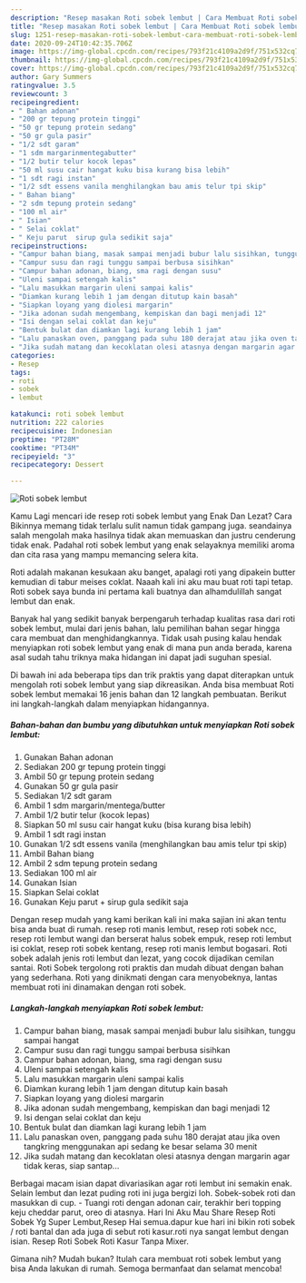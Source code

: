 ```yaml
---
description: "Resep masakan Roti sobek lembut | Cara Membuat Roti sobek lembut Yang Paling Enak"
title: "Resep masakan Roti sobek lembut | Cara Membuat Roti sobek lembut Yang Paling Enak"
slug: 1251-resep-masakan-roti-sobek-lembut-cara-membuat-roti-sobek-lembut-yang-paling-enak
date: 2020-09-24T10:42:35.706Z
image: https://img-global.cpcdn.com/recipes/793f21c4109a2d9f/751x532cq70/roti-sobek-lembut-foto-resep-utama.jpg
thumbnail: https://img-global.cpcdn.com/recipes/793f21c4109a2d9f/751x532cq70/roti-sobek-lembut-foto-resep-utama.jpg
cover: https://img-global.cpcdn.com/recipes/793f21c4109a2d9f/751x532cq70/roti-sobek-lembut-foto-resep-utama.jpg
author: Gary Summers
ratingvalue: 3.5
reviewcount: 3
recipeingredient:
- " Bahan adonan"
- "200 gr tepung protein tinggi"
- "50 gr tepung protein sedang"
- "50 gr gula pasir"
- "1/2 sdt garam"
- "1 sdm margarinmentegabutter"
- "1/2 butir telur kocok lepas"
- "50 ml susu cair hangat kuku bisa kurang bisa lebih"
- "1 sdt ragi instan"
- "1/2 sdt essens vanila menghilangkan bau amis telur tpi skip"
- " Bahan biang"
- "2 sdm tepung protein sedang"
- "100 ml air"
- " Isian"
- " Selai coklat"
- " Keju parut  sirup gula sedikit saja"
recipeinstructions:
- "Campur bahan biang, masak sampai menjadi bubur lalu sisihkan, tunggu sampai hangat"
- "Campur susu dan ragi tunggu sampai berbusa sisihkan"
- "Campur bahan adonan, biang, sma ragi dengan susu"
- "Uleni sampai setengah kalis"
- "Lalu masukkan margarin uleni sampai kalis"
- "Diamkan kurang lebih 1 jam dengan ditutup kain basah"
- "Siapkan loyang yang diolesi margarin"
- "Jika adonan sudah mengembang, kempiskan dan bagi menjadi 12"
- "Isi dengan selai coklat dan keju"
- "Bentuk bulat dan diamkan lagi kurang lebih 1 jam"
- "Lalu panaskan oven, panggang pada suhu 180 derajat atau jika oven tangkring menggunakan api sedang ke besar selama 30 menit"
- "Jika sudah matang dan kecoklatan olesi atasnya dengan margarin agar tidak keras, siap santap..."
categories:
- Resep
tags:
- roti
- sobek
- lembut

katakunci: roti sobek lembut 
nutrition: 222 calories
recipecuisine: Indonesian
preptime: "PT28M"
cooktime: "PT34M"
recipeyield: "3"
recipecategory: Dessert

---
```



![Roti sobek lembut](https://img-global.cpcdn.com/recipes/793f21c4109a2d9f/751x532cq70/roti-sobek-lembut-foto-resep-utama.jpg)

Kamu Lagi mencari ide resep roti sobek lembut yang Enak Dan Lezat? Cara Bikinnya memang tidak terlalu sulit namun tidak gampang juga. seandainya salah mengolah maka hasilnya tidak akan memuaskan dan justru cenderung tidak enak. Padahal roti sobek lembut yang enak selayaknya memiliki aroma dan cita rasa yang mampu memancing selera kita.

Roti adalah makanan kesukaan aku banget, apalagi roti yang dipakein butter kemudian di tabur meises coklat. Naaah kali ini aku mau buat roti tapi tetap. Roti sobek saya bunda ini pertama kali buatnya dan alhamdulillah sangat lembut dan enak.

Banyak hal yang sedikit banyak berpengaruh terhadap kualitas rasa dari roti sobek lembut, mulai dari jenis bahan, lalu pemilihan bahan segar hingga cara membuat dan menghidangkannya. Tidak usah pusing kalau hendak menyiapkan roti sobek lembut yang enak di mana pun anda berada, karena asal sudah tahu triknya maka hidangan ini dapat jadi suguhan spesial.


Di bawah ini ada beberapa tips dan trik praktis yang dapat diterapkan untuk mengolah roti sobek lembut yang siap dikreasikan. Anda bisa membuat Roti sobek lembut memakai 16 jenis bahan dan 12 langkah pembuatan. Berikut ini langkah-langkah dalam menyiapkan hidangannya.

<!--inarticleads1-->

##### Bahan-bahan dan bumbu yang dibutuhkan untuk menyiapkan Roti sobek lembut:

1. Gunakan  Bahan adonan
1. Sediakan 200 gr tepung protein tinggi
1. Ambil 50 gr tepung protein sedang
1. Gunakan 50 gr gula pasir
1. Sediakan 1/2 sdt garam
1. Ambil 1 sdm margarin/mentega/butter
1. Ambil 1/2 butir telur (kocok lepas)
1. Siapkan 50 ml susu cair hangat kuku (bisa kurang bisa lebih)
1. Ambil 1 sdt ragi instan
1. Gunakan 1/2 sdt essens vanila (menghilangkan bau amis telur tpi skip)
1. Ambil  Bahan biang
1. Ambil 2 sdm tepung protein sedang
1. Sediakan 100 ml air
1. Gunakan  Isian
1. Siapkan  Selai coklat
1. Gunakan  Keju parut + sirup gula sedikit saja


Dengan resep mudah yang kami berikan kali ini maka sajian ini akan tentu bisa anda buat di rumah. resep roti manis lembut, resep roti sobek ncc, resep roti lembut wangi dan berserat halus sobek empuk, resep roti lembut isi coklat, resep roti sobek kentang, resep roti manis lembut bogasari. Roti sobek adalah jenis roti lembut dan lezat, yang cocok dijadikan cemilan santai. Roti Sobek tergolong roti praktis dan mudah dibuat dengan bahan yang sederhana. Roti yang dinikmati dengan cara menyobeknya, lantas membuat roti ini dinamakan dengan roti sobek. 

<!--inarticleads2-->

##### Langkah-langkah menyiapkan Roti sobek lembut:

1. Campur bahan biang, masak sampai menjadi bubur lalu sisihkan, tunggu sampai hangat
1. Campur susu dan ragi tunggu sampai berbusa sisihkan
1. Campur bahan adonan, biang, sma ragi dengan susu
1. Uleni sampai setengah kalis
1. Lalu masukkan margarin uleni sampai kalis
1. Diamkan kurang lebih 1 jam dengan ditutup kain basah
1. Siapkan loyang yang diolesi margarin
1. Jika adonan sudah mengembang, kempiskan dan bagi menjadi 12
1. Isi dengan selai coklat dan keju
1. Bentuk bulat dan diamkan lagi kurang lebih 1 jam
1. Lalu panaskan oven, panggang pada suhu 180 derajat atau jika oven tangkring menggunakan api sedang ke besar selama 30 menit
1. Jika sudah matang dan kecoklatan olesi atasnya dengan margarin agar tidak keras, siap santap...


Berbagai macam isian dapat divariasikan agar roti lembut ini semakin enak. Selain lembut dan lezat puding roti ini juga bergizi loh. Sobek-sobek roti dan masukkan di cup. - Tuangi roti dengan adonan cair, terakhir beri topping keju cheddar parut, oreo di atasnya. Hari Ini Aku Mau Share Resep Roti Sobek Yg Super Lembut,Resep Hai semua.dapur kue hari ini bikin roti sobek / roti bantal dan ada juga di sebut roti kasur.roti nya sangat lembut dengan isian. Resep Roti Sobek Roti Kasur Tanpa Mixer. 

Gimana nih? Mudah bukan? Itulah cara membuat roti sobek lembut yang bisa Anda lakukan di rumah. Semoga bermanfaat dan selamat mencoba!
